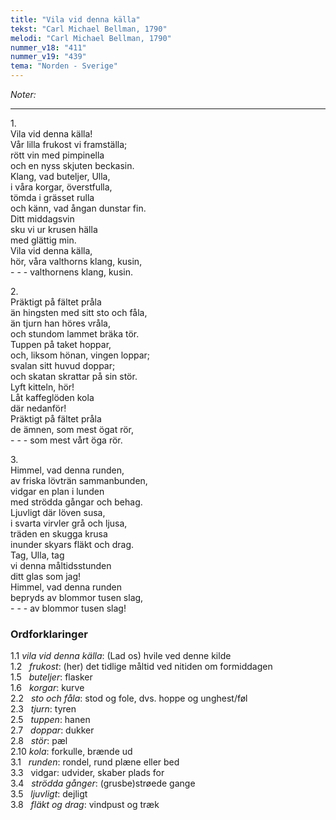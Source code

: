 ```yaml
---
title: "Vila vid denna källa"
tekst: "Carl Michael Bellman, 1790"
melodi: "Carl Michael Bellman, 1790"
nummer_v18: "411"
nummer_v19: "439"
tema: "Norden - Sverige"
---
```

*Noter:*

***

1\.\
Vila vid denna källa!\
Vår lilla frukost vi framställa;\
rött vin med pimpinella\
och en nyss skjuten beckasin.\
Klang, vad buteljer, Ulla,\
i våra korgar, överstfulla,\
tömda i grässet rulla\
och känn, vad ångan dunstar fin.\
Ditt middagsvin\
sku vi ur krusen hälla\
med glättig min.\
Vila vid denna källa,\
hör, våra valthorns klang, kusin,\
\- - - valthornens klang, kusin.

2\.\
Präktigt på fältet pråla\
än hingsten med sitt sto och fåla,\
än tjurn han höres vråla,\
och stundom lammet bräka tör.\
Tuppen på taket hoppar,\
och, liksom hönan, vingen loppar;\
svalan sitt huvud doppar;\
och skatan skrattar på sin stör.\
Lyft kitteln, hör!\
Låt kaffeglöden kola\
där nedanför!\
Präktigt på fältet pråla\
de ämnen, som mest ögat rör,\
\- - - som mest vårt öga rör.

3\.\
Himmel, vad denna runden,\
av friska lövträn sammanbunden,\
vidgar en plan i lunden\
med strödda gångar och behag.\
Ljuvligt där löven susa,\
i svarta virvler grå och ljusa,\
träden en skugga krusa\
inunder skyars fläkt och drag.\
Tag, Ulla, tag\
vi denna måltidsstunden\
ditt glas som jag!\
Himmel, vad denna runden\
bepryds av blommor tusen slag,\
\- - - av blommor tusen slag!

### Ordforklaringer

1.1 *vila vid denna källa*: (Lad os) hvile ved denne kilde\
1.2   *frukost*: (her) det tidlige måltid ved nitiden om formiddagen\
1.5   *buteljer*: flasker\
1.6   *korgar*: kurve\
2.2   *sto och fåla*: stod og fole, dvs. hoppe og unghest/føl\
2.3   *tjurn*: tyren\
2.5   *tuppen*: hanen\
2.7   *doppar*: dukker\
2.8   *stör*: pæl\
2.10 *kola*: forkulle, brænde ud\
3.1   *runden*: rondel, rund plæne eller bed\
3.3   vidgar: udvider, skaber plads for\
3.4   *strödda gånger*: (grusbe)strøede gange\
3.5   *ljuvligt*: dejligt\
3.8   *fläkt og drag*: vindpust og træk